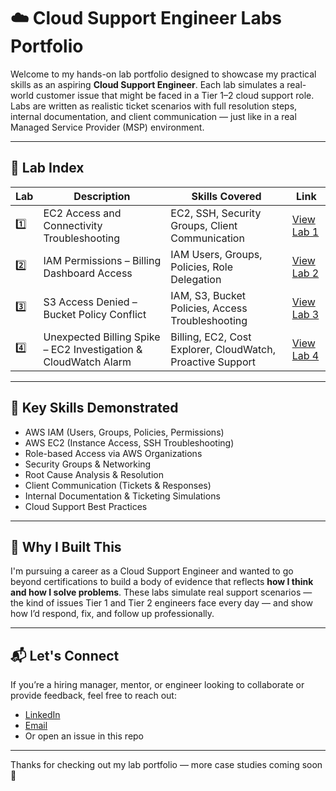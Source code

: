 # ☁️ Cloud Support Engineer Labs Portfolio

Welcome to my hands-on lab portfolio designed to showcase my practical skills as an aspiring **Cloud Support Engineer**. Each lab simulates a real-world customer issue that might be faced in a Tier 1–2 cloud support role. Labs are written as realistic ticket scenarios with full resolution steps, internal documentation, and client communication — just like in a real Managed Service Provider (MSP) environment.

---

## 🔎 Lab Index

| Lab | Description | Skills Covered | Link |
|-----|-------------|----------------|------|
| 1️⃣ | EC2 Access and Connectivity Troubleshooting | EC2, SSH, Security Groups, Client Communication | [View Lab 1](lab-1-ec2-connection) |
| 2️⃣ | IAM Permissions – Billing Dashboard Access | IAM Users, Groups, Policies, Role Delegation | [View Lab 2](lab-2-iam-access) |
| 3️⃣ | S3 Access Denied – Bucket Policy Conflict | IAM, S3, Bucket Policies, Access Troubleshooting | [View Lab 3](lab-3-s3-access-denied/README.md) |
| 4️⃣ | Unexpected Billing Spike – EC2 Investigation & CloudWatch Alarm | Billing, EC2, Cost Explorer, CloudWatch, Proactive Support | [View Lab 4](lab-4-unexpected-billing-spike/README.md) |


---

## 🧰 Key Skills Demonstrated

- AWS IAM (Users, Groups, Policies, Permissions)
- AWS EC2 (Instance Access, SSH Troubleshooting)
- Role-based Access via AWS Organizations
- Security Groups & Networking
- Root Cause Analysis & Resolution
- Client Communication (Tickets & Responses)
- Internal Documentation & Ticketing Simulations
- Cloud Support Best Practices

---

## 🧠 Why I Built This

I'm pursuing a career as a Cloud Support Engineer and wanted to go beyond certifications to build a body of evidence that reflects **how I think and how I solve problems**. These labs simulate real support scenarios — the kind of issues Tier 1 and Tier 2 engineers face every day — and show how I’d respond, fix, and follow up professionally.

---

## 📬 Let's Connect

If you’re a hiring manager, mentor, or engineer looking to collaborate or provide feedback, feel free to reach out:

- [LinkedIn](https://linkedin.com/in/olly-walshe)
- [Email](mailto:oliverwalshe@hotmail.com)
- Or open an issue in this repo

---

Thanks for checking out my lab portfolio — more case studies coming soon 🚀
